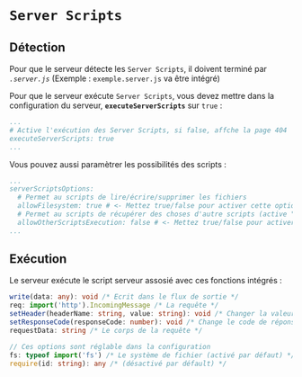 # `Server Scripts`

## Détection

Pour que le serveur détecte les `Server Scripts`, il doivent terminé par *`.server.js`* (Exemple : `exemple.server.js` va être intégré)

Pour que le serveur exécute `Server Scripts`, vous devez mettre dans la configuration du serveur, **`executeServerScripts`** sur `true` :
```yml
...
# Active l'exécution des Server Scripts, si false, affche la page 404
executeServerScripts: true
...
```

Vous pouvez aussi paramètrer les possibilités des scripts :
```yml
...
serverScriptsOptions:
  # Permet au scripts de lire/écrire/supprimer les fichiers
  allowFilesystem: true # <- Mettez true/false pour activer cette option
  # Permet au scripts de récupérer des choses d'autre scripts (active "require()")
  allowOtherScriptsExecution: false # <- Mettez true/false pour activer cette option
...
```

## Exécution

Le serveur exécute le script serveur assosié avec ces fonctions intégrés :

```ts
write(data: any): void /* Ecrit dans le flux de sortie */
req: import('http').IncomingMessage /* La requête */
setHeader(headerName: string, value: string): void /* Changer la valeur d'une en-tête */
setResponseCode(responseCode: number): void /* Change le code de réponse */
requestData: string /* Le corps de la requête */

// Ces options sont réglable dans la configuration
fs: typeof import('fs') /* Le système de fichier (activé par défaut) */
require(id: string): any /* (désactivé par défault) */
```